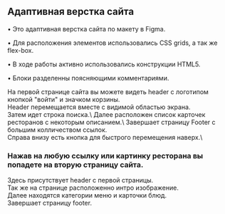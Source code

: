 ## Адаптивная верстка сайта

• Это адаптивная верстка сайта по макету в Figma.

• Для расположения элементов использовались CSS grids, а так же flex-box.

• В ходе работы активно использовались конструкции HTML5.

• Блоки разделенны поясняющими комментариями.

На первой странице сайта вы можете видеть header с логотипом кнопкой "войти" и значком корзины.\
Header перемещается вместе с видимой областью экрана.\
Затем идет строка поиска.\ 
Далее расположен список карточек ресторанов с некоторым описанием.\ 
Завершает страницу Footer с большим колличеством ссылок.\
Справа внизу есть кнопка для быстрого перемещения наверх.\

### Нажав на любую ссылку или картинку ресторана вы попадете на вторую страницу сайта.

Здесь присутствует header с первой страницы. \
Так же на странице расположенно интро изображение. \
Далее находятся категории меню и карточки блюд. \
Завершает страницу footer.
